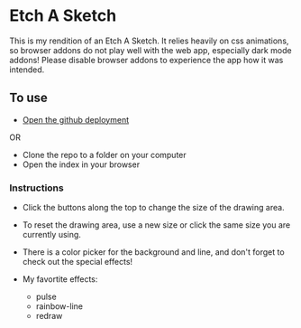# Etch A Sketch

This is my rendition of an Etch A Sketch. It relies heavily on css animations, so browser addons do not play well with the web app, especially dark mode addons! Please disable browser addons to experience the app how it was intended.

## To use

- [Open the github deployment](https://tdrw27.github.io/etch-a-sketch/)


OR

- Clone the repo to a folder on your computer
- Open the index in your browser

### Instructions

- Click the buttons along the top to change the size of the drawing area.

- To reset the drawing area, use a new size or click the same size you are currently using.

- There is a color picker for the background and line, and don't forget to check out the special effects!

- My favortite effects:
    - pulse
    - rainbow-line
    - redraw

